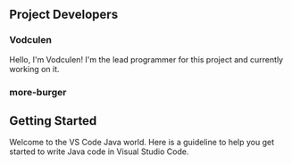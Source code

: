 ## Project Developers

### Vodculen

Hello, I'm Vodculen! I'm the lead programmer for this project and currently working on it.

### more-burger

## Getting Started

Welcome to the VS Code Java world. Here is a guideline to help you get started to write Java code in Visual Studio Code.
